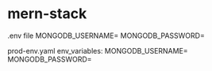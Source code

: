 # mern-stack

.env file
MONGODB_USERNAME=
MONGODB_PASSWORD=

prod-env.yaml
env_variables:
  MONGODB_USERNAME=
  MONGODB_PASSWORD=
